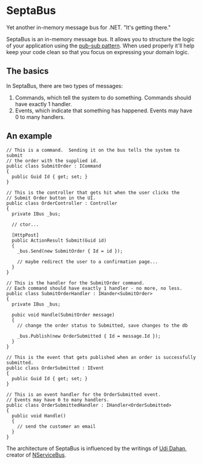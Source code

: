 SeptaBus
========

Yet another in-memory message bus for .NET.  "It's getting there."

SeptaBus is an in-memory message bus.  It allows you to structure the logic of your application using the [pub-sub pattern](http://en.wikipedia.org/wiki/Publish%E2%80%93subscribe_pattern).  When used properly it'll help keep your code clean so that you focus on expressing your domain logic.

## The basics
In SeptaBus, there are two types of messages:

1. Commands, which tell the system to do something.  Commands should have exactly 1 handler.
2. Events, which indicate that something has happened.  Events may have 0 to many handlers.

## An example
```
// This is a command.  Sending it on the bus tells the system to submit 
// the order with the supplied id.
public class SubmitOrder : ICommand
{
  public Guid Id { get; set; }
}

// This is the controller that gets hit when the user clicks the 
// Submit Order button in the UI.
public class OrderController : Controller
{
  private IBus _bus;

  // ctor...

  [HttpPost]
  public ActionResult Submit(Guid id)
  {
    _bus.Send(new SubmitOrder { Id = id });

    // maybe redirect the user to a confirmation page...
  }
}

// This is the handler for the SubmitOrder command.
// Each command should have exactly 1 handler - no more, no less.
public class SubmitOrderHandler : IHander<SubmitOrder> 
{
  private IBus _bus;

  pubic void Handle(SubmitOrder message)
  {
    // change the order status to Submitted, save changes to the db

    _bus.Publish(new OrderSubmitted { Id = message.Id });
  }
}

// This is the event that gets published when an order is successfully submitted.
public class OrderSubmitted : IEvent
{
  public Guid Id { get; set; }
}

// This is an event handler for the OrderSubmitted event.
// Events may have 0 to many handlers.
public class OrderSubmittedHandler : IHandler<OrderSubmitted>
{
  public void Handle()
  {
    // send the customer an email
  }
}

```

The architecture of SeptaBus is influenced by the writings of [Udi Dahan](http://www.udidahan.com/), creator of [NServiceBus](http://particular.net/).
